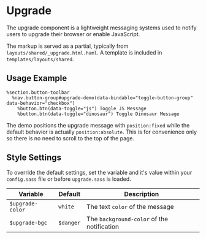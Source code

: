 
# Upgrade
The upgrade component is a lightweight messaging systems used to notify
users to upgrade their browser or enable JavaScript.

The markup is served as a partial, typically from
`layouts/shared/_upgrade.html.haml`. A template is included in
`templates/layouts/shared`.


## Usage Example

```~haml
%section.button-toolbar
  %nav.button-group#upgrade-demo(data-bindable="toggle-button-group" data-behavior="checkbox")
    %button.btn(data-toggle="js") Toggle JS Message
    %button.btn(data-toggle="dinosaur") Toggle Dinosaur Message
```

The demo positions the upgrade message with `position:fixed` while the
default behavior is actually `position:absolute`. This is for
convenience only so there is no need to scroll to the top of the page.


## Style Settings
To override the default settings, set the variable and it's value
within your `config.sass` file or before `upgrade.sass` is loaded.

Variable         | Default     | Description
---------------- | ----------- | -------------------------------------------
`$upgrade-color` | `white`     | The text `color` of the message
`$upgrade-bgc`   | `$danger`   | The `background-color` of the notification

